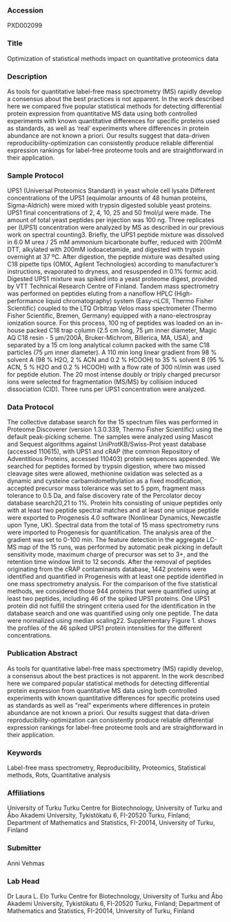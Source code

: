 ### Accession
PXD002099

### Title
Optimization of statistical methods impact on quantitative proteomics data

### Description
As tools for quantitative label-free mass spectrometry (MS) rapidly develop a consensus about the best practices is not apparent. In the work described here we compared five popular statistical methods for detecting differential protein expression from quantitative MS data using both controlled experiments with known quantitative differences for specific proteins used as standards, as well as ‘real’ experiments where differences in protein abundance are not known a priori. Our results suggest that data-driven reproducibility-optimization can consistently produce reliable differential expression rankings for label-free proteome tools and are straightforward in their application.

### Sample Protocol
UPS1 (Universal Proteomics Standard) in yeast whole cell lysate  Different concentrations of the UPS1 (equimolar amounts of 48 human proteins, Sigma-Aldrich) were mixed with trypsin digested soluble yeast proteins. UPS1 final concentrations of 2, 4, 10, 25 and 50 fmol/μl were made. The amount of total yeast peptides per injection was 100 ng. Three replicates per (UPS1) concentration were analyzed by MS as described in our previous work on spectral counting3. Briefly, the UPS1 peptide mixture was dissolved in 6.0 M urea / 25 mM ammonium bicarbonate buffer, reduced with 200mM DTT, alkylated with 200mM iodoacetamide, and digested with trypsin overnight at 37 ºC. After digestion, the peptide mixture was desalted using C18 pipette tips (OMIX, Agilent Technologies) according to manufacturer’s instructions, evaporated to dryness, and resuspended in 0.1% formic acid. Digested UPS1 mixture was spiked into a yeast proteome digest, provided by VTT Technical Research Centre of Finland. Tandem mass spectrometry was performed on peptides eluting from a nanoflow HPLC (High-performance liquid chromatography) system (Easy-nLCII, Thermo Fisher Scientific) coupled to the LTQ Orbitrap Velos mass spectrometer (Thermo Fisher Scientific, Bremen, Germany) equipped with a nano-electrospray ionization source. For this process, 100 ng of peptides was loaded on an in-house packed C18 trap column (2.5 cm long, 75 μm inner diameter, Magic AQ C18 resin - 5 μm/200Å, Bruker-Michrom, Billerica, MA, USA), and separated by a 15 cm long analytical column packed with the same C18 particles (75 μm inner diameter). A 110 min long linear gradient from 98 % solvent A (98 % H2O, 2 % ACN and 0.2 % HCOOH) to 35 % solvent B (95 % ACN, 5 % H2O and 0.2 % HCOOH) with a flow rate of 300 nl/min was used for peptide elution. The 20 most intense doubly or triply charged precursor ions were selected for fragmentation (MS/MS) by collision induced dissociation (CID). Three runs per UPS1 concentration were analyzed.

### Data Protocol
The collective database search for the 15 spectrum files was performed in Proteome Discoverer (version 1.3.0.339, Thermo Fisher Scientific) using the default peak-picking scheme. The samples were analyzed using Mascot and Sequest algorithms against UniProtKB/Swiss-Prot yeast database (accessed 110615), with UPS1 and cRAP (the common Repository of Adventitious Proteins, accessed 110403) protein sequences appended. We searched for peptides formed by trypsin digestion, where two missed cleavage sites were allowed, methionine oxidation was selected as a dynamic and cysteine carbamidomethylation as a fixed modification, accepted precursor mass tolerance was set to 5 ppm, fragment mass tolerance to 0.5 Da, and false discovery rate of the Percolator decoy database search20,21 to 1%. Protein hits consisting of unique peptides only with at least two peptide spectral matches and at least one unique peptide were exported to Progenesis 4.0 software (Nonlinear Dynamics, Newcastle upon Tyne, UK). Spectral data from the total of 15 mass spectrometry runs were imported to Progenesis for quantification. The analysis area of the gradient was set to 0-100 min. The feature detection in the aggregate LC-MS map of the 15 runs, was performed by automatic peak picking in default sensitivity mode, maximum charge of precursor was set to 3+, and the retention time window limit to 12 seconds. After the removal of peptides originating from the cRAP contaminants database, 1442 proteins were identified and quantified in Progenesis with at least one peptide identified in one mass spectrometry analysis. For the comparison of the five statistical methods, we considered those 944 proteins that were quantified using at least two peptides, including 46 of the spiked UPS1 proteins. One UPS1 protein did not fulfill the stringent criteria used for the identification in the database search and one was quantified using only one peptide. The data were normalized using median scaling22. Supplementary Figure 1. shows the profiles of the 46 spiked UPS1 protein intensities for the different concentrations.

### Publication Abstract
As tools for quantitative label-free mass spectrometry (MS) rapidly develop, a consensus about the best practices is not apparent. In the work described here we compared popular statistical methods for detecting differential protein expression from quantitative MS data using both controlled experiments with known quantitative differences for specific proteins used as standards as well as "real" experiments where differences in protein abundance are not known a priori. Our results suggest that data-driven reproducibility-optimization can consistently produce reliable differential expression rankings for label-free proteome tools and are straightforward in their application.

### Keywords
Label-free mass spectrometry, Reproducibility, Proteomics, Statistical methods, Rots, Quantitative analysis

### Affiliations
University of Turku
Turku Centre for Biotechnology, University of Turku and Åbo Akademi University, Tykistökatu 6, FI-20520 Turku, Finland; Department of Mathematics and Statistics, FI-20014, University of Turku, Finland

### Submitter
Anni Vehmas

### Lab Head
Dr Laura L. Elo
Turku Centre for Biotechnology, University of Turku and Åbo Akademi University, Tykistökatu 6, FI-20520 Turku, Finland; Department of Mathematics and Statistics, FI-20014, University of Turku, Finland


